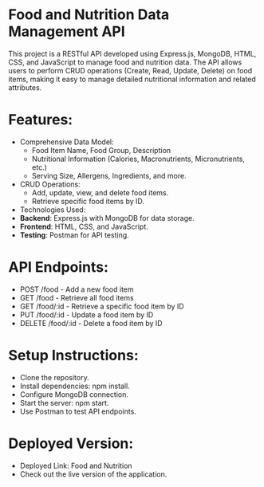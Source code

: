 # Food and Nutrition Data Management API

This project is a RESTful API developed using Express.js, MongoDB, HTML, CSS, and JavaScript to manage food and nutrition data. The API allows users to perform CRUD operations (Create, Read, Update, Delete) on food items, making it easy to manage detailed nutritional information and related attributes.

# Features:

- Comprehensive Data Model:
  - Food Item Name, Food Group, Description
  - Nutritional Information (Calories, Macronutrients, Micronutrients, etc.)
  - Serving Size, Allergens, Ingredients, and more.
- CRUD Operations:
  - Add, update, view, and delete food items.
  - Retrieve specific food items by ID.
- Technologies Used:
- **Backend**: Express.js with MongoDB for data storage.
- **Frontend**: HTML, CSS, and JavaScript.
- **Testing**: Postman for API testing.
# API Endpoints:
- POST /food - Add a new food item
- GET /food - Retrieve all food items
- GET /food/:id - Retrieve a specific food item by ID
- PUT /food/:id - Update a food item by ID
- DELETE /food/:id - Delete a food item by ID
# Setup Instructions:
- Clone the repository.
- Install dependencies: npm install.
- Configure MongoDB connection.
- Start the server: npm start.
- Use Postman to test API endpoints.

  
# Deployed Version:
- Deployed Link: Food and Nutrition
- Check out the live version of the application.

